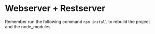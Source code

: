 # Webserver + Restserver

Remember run the following command `` npm install `` to rebuild the project and the node_modules

